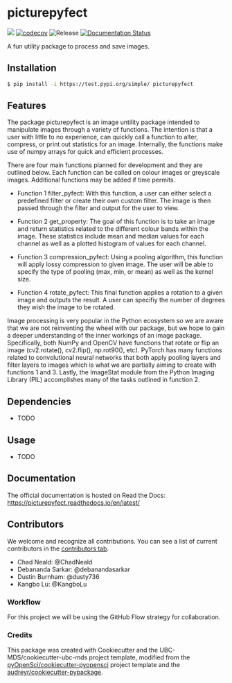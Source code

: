 # picturepyfect 

![](https://github.com/debanandasarkar/picturepyfect/workflows/build/badge.svg) [![codecov](https://codecov.io/gh/debanandasarkar/picturepyfect/branch/main/graph/badge.svg)](https://codecov.io/gh/debanandasarkar/picturepyfect) ![Release](https://github.com/debanandasarkar/picturepyfect/workflows/Release/badge.svg) [![Documentation Status](https://readthedocs.org/projects/picturepyfect/badge/?version=latest)](https://picturepyfect.readthedocs.io/en/latest/?badge=latest)

A fun utility package to process and save images.

## Installation

```bash
$ pip install -i https://test.pypi.org/simple/ picturepyfect
```

## Features

The package picturepyfect is an image untility package intended to manipulate images through a variety of functions. The intention is that a user with little to no experience, can quickly call a function to alter, compress, or print out statistics for an image. Internally, the functions make use of numpy arrays for quick and efficient processes.

There are four main functions planned for development and they are outlined below. Each function can be called on colour images or greyscale images. Additional functions may be added if time permits.

- Function 1 filter_pyfect: With this function, a user can either select a predefined filter or create their own custom filter. The image is then passed through the filter and output for the user to view.

- Function 2 get_property: The goal of this function is to take an image and return statistics related to the different colour bands within the image. These statistics include mean and median values for each channel as well as a plotted histogram of values for each channel.

- Function 3 compression_pyfect: Using a pooling algorithm, this function will apply lossy compression to given image. The user will be able to specify the type of pooling (max, min, or mean) as well as the kernel size.

- Function 4 rotate_pyfect: This final function applies a rotation to a given image and outputs the result. A user can specifiy the number of degrees they wish the image to be rotated.

Image processing is very popular in the Python ecosystem so we are aware that we are not reinventing the wheel with our package, but we hope to gain a deeper understanding of the inner workings of an image package. Specifically, both NumPy and OpenCV have functions that rotate or flip an image (cv2.rotate(), cv2.flip(), np.rot90(), etc). PyTorch has many functions related to convolutional neural networks that both apply pooling layers and filter layers to images which is what we are partially aiming to create with functions 1 and 3. Lastly, the ImageStat module from the Python Imaging Library (PIL) accomplishes many of the tasks outlined in function 2.

## Dependencies

- TODO

## Usage

- TODO

## Documentation

The official documentation is hosted on Read the Docs: https://picturepyfect.readthedocs.io/en/latest/

## Contributors

We welcome and recognize all contributions. You can see a list of current contributors in the [contributors tab](https://github.com/debanandasarkar/picturepyfect/graphs/contributors).

* Chad Neald: @ChadNeald
* Debananda Sarkar: @debanandasarkar
* Dustin Burnham: @dusty736
* Kangbo Lu: @KangboLu

### Workflow

For this project we will be using the GitHub Flow strategy for collaboration. 

### Credits

This package was created with Cookiecutter and the UBC-MDS/cookiecutter-ubc-mds project template, modified from the [pyOpenSci/cookiecutter-pyopensci](https://github.com/pyOpenSci/cookiecutter-pyopensci) project template and the [audreyr/cookiecutter-pypackage](https://github.com/audreyr/cookiecutter-pypackage).
